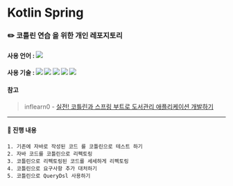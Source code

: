 # Kotlin Spring 
### :pencil2:  코틀린 연습 을 위한 개인 레포지토리
#### 사용 언어 : <img src="https://img.shields.io/badge/Kotlin-007396?style=flat&logo=Kotlin&logoColor=white"/>
#### 사용 기술 : <img src="https://img.shields.io/badge/Spring-007396?style=flat&logo=Spring&logoColor=white"/>  <img src="https://img.shields.io/badge/Spring Boot-007396?style=flat&logo=Springboot&logoColor=white"/>  <img src="https://img.shields.io/badge/QueryDsl-007396?style=flat&logo=Spring&logoColor=white"/> <img src="https://img.shields.io/badge/Spring Data Jpa-007396?style=flat&logo=Spring&logoColor=white"/> <img src="https://img.shields.io/badge/DB-H2-yellow"/>
#### 참고 
 > inflearn0 - [실전! 코틀린과 스프링 부트로 도서관리 애플리케이션 개발하기](https://www.inflearn.com/course/java-to-kotlin-2/dashboard)   

***

#### :page_with_curl: 진행 내용  
    1. 기존에 자바로 작성된 코드 를 코틀린으로 테스트 하기 
    2. 자바 코드를 코틀린으로 리펙토링
    3. 코틀린으로 리펙토링된 코드를 세세하게 리펙토링
    4. 코틀린으로 요구사항 추가 대처하기
    5. 코틀린으로 QueryDsl 사용하기 

